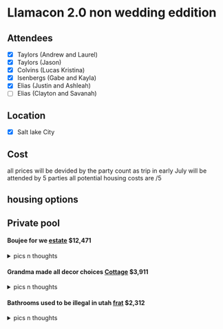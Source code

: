 # Llamacon 2.0 non wedding eddition

## Attendees

- [x] Taylors (Andrew and Laurel)
- [x] Taylors (Jason)
- [x] Colvins (Lucas Kristina)
- [x] Isenbergs (Gabe and Kayla)
- [x] Elias (Justin and Ashleah)
- [ ] Elias (Clayton and Savanah)

## Location

- [x] Salt lake City

## Cost

all prices will be devided by the party count as trip in early July will be attended by 5 parties all potential housing costs are /5

## housing options


## Private pool

#### Boujee for we [estate](https://www.vrbo.com/9991719ha?chkin=2025-07-11&chkout=2025-07-15&d1=2025-07-11&d2=2025-07-15&startDate=2025-07-11&endDate=2025-07-15&x_pwa=1&rfrr=HSR&pwa_ts=1745773940413&referrerUrl=aHR0cHM6Ly93d3cudnJiby5jb20vSG90ZWwtU2VhcmNo&useRewards=false&adults=11&children=1_13%2C1_6%2C1_8%2C1_10&regionId=553248635976432884&destination=Davis%20County%2C%20Utah%2C%20United%20States%20of%20America&destType=BOUNDING_BOX&neighborhoodId=870619695319977984&latLong=40.98245%2C-111.91426&amenities_facilities_group=private_pool&privacyTrackingState=CAN_TRACK&searchId=2e78b19b-a709-4749-ad78-41f30e3e8264&sort=RECOMMENDED&top_dp=2532&top_cur=USD&gclid=CjwKCAjwwqfABhBcEiwAZJjC3gLxtfZHcNg9mzGDGox7HHxyYmvVZpBcy3_aUbTdyzJ8yzhC_iQSQhoCnMwQAvD_BwE&semcid=VRBO-US.B.GOOGLE.BD-c-EN.VR&semdtl=a118928005245.b1145701957564.g1kwd-316533248310.e1c.m1CjwKCAjwwqfABhBcEiwAZJjC3gLxtfZHcNg9mzGDGox7HHxyYmvVZpBcy3_aUbTdyzJ8yzhC_iQSQhoCnMwQAvD_BwE.r17d8a4a34e51e4e717ee5d1efa48a4a3a189a81ebd41fc0ee20bfc37606260b48.c1.j11027712.k1.d1723680023649.h1e.i1.l1.n1.o1.p1.q1.s1.t1.x1.f1.u1.v1.w1&userIntent=&selectedRoomType=107431349&selectedRatePlan=0000f9ef4d3e7619423a805cdacbec669838&expediaPropertyId=107431349) $12,471

<details>
    <summary> pics n thoughts </summary>
So this first one is a bit on the pricier side being ~2500 per family. It boasts a ton of options and would basically be the vacation itself. honestly the lagoon would probably take a back seat to this place and honestly it feels a bit excessive. 
 <img src="image.png">
 <img src="image-1.png">

</details>

#### Grandma made all decor choices [Cottage](https://www.vrbo.com/2964120?chkin=2025-07-11&chkout=2025-07-15&d1=2025-07-11&d2=2025-07-15&startDate=2025-07-11&endDate=2025-07-15&x_pwa=1&rfrr=HSR&pwa_ts=1745773940400&referrerUrl=aHR0cHM6Ly93d3cudnJiby5jb20vSG90ZWwtU2VhcmNo&useRewards=false&adults=11&children=1_13%2C1_6%2C1_8%2C1_10&regionId=553248635976432884&destination=Davis%20County%2C%20Utah%2C%20United%20States%20of%20America&destType=BOUNDING_BOX&latLong=40.98245%2C-111.91426&amenities_facilities_group=private_pool&privacyTrackingState=CAN_TRACK&searchId=2e78b19b-a709-4749-ad78-41f30e3e8264&sort=RECOMMENDED&top_dp=850&top_cur=USD&gclid=CjwKCAjwwqfABhBcEiwAZJjC3gLxtfZHcNg9mzGDGox7HHxyYmvVZpBcy3_aUbTdyzJ8yzhC_iQSQhoCnMwQAvD_BwE&semcid=VRBO-US.B.GOOGLE.BD-c-EN.VR&semdtl=a118928005245.b1145701957564.g1kwd-316533248310.e1c.m1CjwKCAjwwqfABhBcEiwAZJjC3gLxtfZHcNg9mzGDGox7HHxyYmvVZpBcy3_aUbTdyzJ8yzhC_iQSQhoCnMwQAvD_BwE.r17d8a4a34e51e4e717ee5d1efa48a4a3a189a81ebd41fc0ee20bfc37606260b48.c1.j11027712.k1.d1723680023649.h1e.i1.l1.n1.o1.p1.q1.s1.t1.x1.f1.u1.v1.w1&userIntent=&selectedRoomType=83783284&selectedRatePlan=000450589ae20417404ea51a84e1c504c5c5&expediaPropertyId=83783284) $3,911

<details>
    <summary> pics n thoughts </summary>
First off the pics here are awful, someone doesnt know how to give any scope of reference and stop taking pictures of sings that tell me how to live my life damnit
But its a lot cheaper than Mr boujee and has an indoor pool of indeterminate size. but coming in at a total of 782 per person ts a fairly attractive price point. 
<img src="image-2.png">
<img src="image-3.png">

</details>

#### Bathrooms used to be illegal in utah [frat](https://www.vrbo.com/3829624?chkin=2025-07-11&chkout=2025-07-15&d1=2025-07-11&d2=2025-07-15&startDate=2025-07-11&endDate=2025-07-15&x_pwa=1&rfrr=HSR&pwa_ts=1745773940405&referrerUrl=aHR0cHM6Ly93d3cudnJiby5jb20vSG90ZWwtU2VhcmNo&useRewards=false&adults=11&children=1_13%2C1_6%2C1_8%2C1_10&regionId=553248635976432884&destination=Davis%20County%2C%20Utah%2C%20United%20States%20of%20America&destType=BOUNDING_BOX&neighborhoodId=870622005125279744&latLong=40.98245%2C-111.91426&amenities_facilities_group=private_pool&privacyTrackingState=CAN_TRACK&searchId=2e78b19b-a709-4749-ad78-41f30e3e8264&sort=RECOMMENDED&top_dp=476&top_cur=USD&gclid=CjwKCAjwwqfABhBcEiwAZJjC3gLxtfZHcNg9mzGDGox7HHxyYmvVZpBcy3_aUbTdyzJ8yzhC_iQSQhoCnMwQAvD_BwE&semcid=VRBO-US.B.GOOGLE.BD-c-EN.VR&semdtl=a118928005245.b1145701957564.g1kwd-316533248310.e1c.m1CjwKCAjwwqfABhBcEiwAZJjC3gLxtfZHcNg9mzGDGox7HHxyYmvVZpBcy3_aUbTdyzJ8yzhC_iQSQhoCnMwQAvD_BwE.r17d8a4a34e51e4e717ee5d1efa48a4a3a189a81ebd41fc0ee20bfc37606260b48.c1.j11027712.k1.d1723680023649.h1e.i1.l1.n1.o1.p1.q1.s1.t1.x1.f1.u1.v1.w1&userIntent=&selectedRoomType=102009995&selectedRatePlan=0004b552af134e3a49519a626f51f47c7059&expediaPropertyId=102009995) $2,312

<details>
    <summary> pics n thoughts </summary>
There is no way to consider this place without realizing we're going to be 5 families limited to 2 bathrooms. so lets get that outa the way first. (aint no way that pool is pee free) it does come with a bunch of arcades and a pretty cool grilling and chilling area and the price point is 462 per family total which is very appealing.

<img src="image-4.png">
<img src="image-5.png">

</details>

